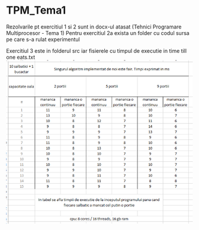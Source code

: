 # TPM_Tema1
Rezolvarile pt exercitiul 1 si 2 sunt in docx-ul atasat (Tehnici Programare Multiprocesor - Tema 1)
Pentru exercitiul 2a exista un folder cu codul sursa pe care s-a rulat experimentul

Exercitiul 3 este in folderul src iar fisierele cu timpul de executie in time till one eats.txt
![alt text](https://github.com/robertadriang/TPM_Tema1/blob/master/Exp.png)
